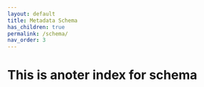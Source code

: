 ```yaml
---
layout: default
title: Metadata Schema
has_children: true
permalink: /schema/
nav_order: 3
---
```


# This is anoter index for schema


<script>
import d3Tip from 'd3-tip';

export default function(d3) {
  // browserify
  if (!d3.tip) {
    require('d3-tip')(d3);
  }
  // webpack
  if (!d3.tip) {
    d3.tip = d3Tip;
  }

  d3.jsonldVis = function jsonldVis(jsonld, selector, config = {}) {
    if (!jsonld && !selector) return jsonldVis;

    let h = config.h || 600,
      w = config.w || 800,
      maxLabelWidth = config.maxLabelWidth || 250,
      transitionDuration = config.transitionDuration || 750,
      transitionEase = config.transitionEase || 'cubic-in-out',
      minRadius = config.minRadius || 5,
      scalingFactor = config.scalingFactor || 2,
      i = 0,
      tree = d3.layout.tree().size([h, w]),
      diagonal = d3.svg.diagonal().projection(d => [d.y, d.x]),
      svg = d3
        .select(selector)
        .append('svg')
        .attr('width', w)
        .attr('height', h)
        .append('g')
        .attr('transform', 'translate(' + maxLabelWidth + ',0)'),
      tip = d3
        .tip()
        .direction(d => (d.children || d._children ? 'w' : 'e'))
        .offset(d => (d.children || d._children ? [0, -3] : [0, 3]))
        .attr(
          'class',
          'd3-tip' + (config.tipClassName ? ` ${config.tipClassName}` : '')
        )
        .html(d => '<span>' + d.valueExtended + '</span>');
    svg.call(tip);

    let root = jsonldTree(jsonld);
    root.x0 = h / 2;
    root.y0 = 0;
    root.children.forEach(collapse);

    function changeSVGWidth(newWidth) {
      if (w !== newWidth)
        d3.select(selector + ' > svg').attr('width', newWidth);
    }

    function jsonldTree(source) {
      let tree = {};
      if ('@id' in source) {
        tree.isIdNode = true;
        tree.name = source['@id'];
        if (tree.name.length > maxLabelWidth / 9) {
          tree.valueExtended = tree.name;
          tree.name =
            '…' + tree.valueExtended.slice(-Math.floor(maxLabelWidth / 9));
        }
      } else {
        tree.isIdNode = true;
        tree.isBlankNode = true;
        // random id, can replace with actual uuid generator if needed
        tree.name = '_:b' + Math.random().toString(10).slice(-7);
      }

      let children = [];
      Object.keys(source).forEach(key => {
        if (key === '@id' || key === '@context' || source[key] === null) return;
        let valueExtended, value;
        if (typeof source[key] === 'object' && !Array.isArray(source[key])) {
          children.push({
            name: key,
            children: [jsonldTree(source[key])]
          });
        } else if (Array.isArray(source[key])) {
          children.push({
            name: key,
            children: source[key].map(item => {
              if (typeof item === 'object') return jsonldTree(item);
              return { name: item };
            })
          });
        } else {
          valueExtended = source[key];
          value = valueExtended;
          if (value.length > maxLabelWidth / 9) {
            value = value.slice(0, Math.floor(maxLabelWidth / 9)) + '…';
            children.push({
              name: key,
              value,
              valueExtended
            });
          } else {
            children.push({
              name: key,
              value
            });
          }
        }
      });

      if (children.length) tree.children = children;
      return tree;
    }

    function update(source) {
      let nodes = tree.nodes(root).reverse(),
        links = tree.links(nodes);
      nodes.forEach(d => (d.y = d.depth * maxLabelWidth));
      let node = svg.selectAll('g.node').data(nodes, d => d.id || (d.id = ++i)),
        nodeEnter = node
          .enter()
          .append('g')
          .attr('class', 'node')
          .attr('transform', () => `translate(${source.y0},${source.x0})`)
          .on('click', click);
      nodeEnter
        .append('circle')
        .attr('r', 0)
        .style('stroke-width', d => (d.isIdNode ? '2px' : '1px'))
        .style('stroke', d => (d.isIdNode ? '#F7CA18' : '#4ECDC4'))
        .style('fill', d => {
          if (d.isIdNode) return d._children ? '#F5D76E' : 'white';
          return d._children ? '#86E2D5' : 'white';
        })
        .on('mouseover', d => {
          if (d.valueExtended) tip.show(d);
        })
        .on('mouseout', tip.hide);
      nodeEnter
        .append('text')
        .attr('x', d => {
          let spacing = computeRadius(d) + 5;
          return d.children || d._children ? -spacing : spacing;
        })
        .attr('dy', '4')
        .attr('text-anchor', d => (d.children || d._children ? 'end' : 'start'))
        .text(d => d.name + (d.value ? ': ' + d.value : ''))
        .style('fill-opacity', 0)
        .on('mouseover', d => {
          if (d.valueExtended) tip.show(d);
        })
        .on('mouseout', tip.hide);
      let maxSpan = Math.max.apply(Math, nodes.map(d => d.y + maxLabelWidth));
      if (maxSpan + maxLabelWidth + 20 > w) {
        changeSVGWidth(maxSpan + maxLabelWidth);
        d3.select(selector).node().scrollLeft = source.y0;
      }

      let nodeUpdate = node
        .transition()
        .duration(transitionDuration)
        .ease(transitionEase)
        .attr('transform', d => `translate(${d.y},${d.x})`);
      nodeUpdate
        .select('circle')
        .attr('r', d => computeRadius(d))
        .style('stroke-width', d => (d.isIdNode ? '2px' : '1px'))
        .style('stroke', d => (d.isIdNode ? '#F7CA18' : '#4ECDC4'))
        .style('fill', d => {
          if (d.isIdNode) return d._children ? '#F5D76E' : 'white';
          return d._children ? '#86E2D5' : 'white';
        });
      nodeUpdate.select('text').style('fill-opacity', 1);

      let nodeExit = node
        .exit()
        .transition()
        .duration(transitionDuration)
        .ease(transitionEase)
        .attr('transform', () => `translate(${source.y},${source.x})`)
        .remove();
      nodeExit.select('circle').attr('r', 0);
      nodeExit.select('text').style('fill-opacity', 0);

      let link = svg.selectAll('path.link').data(links, d => d.target.id);
      link.enter().insert('path', 'g').attr('class', 'link').attr('d', () => {
        let o = { x: source.x0, y: source.y0 };
        return diagonal({ source: o, target: o });
      });
      link
        .transition()
        .duration(transitionDuration)
        .ease(transitionEase)
        .attr('d', diagonal);
      link
        .exit()
        .transition()
        .duration(transitionDuration)
        .ease(transitionEase)
        .attr('d', () => {
          let o = { x: source.x, y: source.y };
          return diagonal({ source: o, target: o });
        })
        .remove();

      nodes.forEach(d => {
        d.x0 = d.x;
        d.y0 = d.y;
      });
    }

    function computeRadius(d) {
      if (d.children || d._children)
        return minRadius + numEndNodes(d) / scalingFactor;
      return minRadius;
    }

    function numEndNodes(n) {
      let num = 0;
      if (n.children) n.children.forEach(c => (num += numEndNodes(c)));
      else if (n._children) n._children.forEach(c => (num += numEndNodes(c)));
      else num++;
      return num;
    }

    function click(d) {
      if (d.children) {
        d._children = d.children;
        d.children = null;
      } else {
        d.children = d._children;
        d._children = null;
      }
      update(d);

      // fast-forward blank nodes
      if (d.children) {
        d.children.forEach(child => {
          if (child.isBlankNode && child._children) click(child);
        });
      }
    }

    function collapse(d) {
      if (d.children) {
        d._children = d.children;
        d._children.forEach(collapse);
        d.children = null;
      }
    }
    update(root);
  };
}


import data from './schemaLago.jsonld';

jsonldVis(d3);

d3.jsonldVis(data, '#graph', {
  w: 800,
  h: 600,
  maxLabelWidth: 250,
  tipClassName: 'tip-class'
});

</script>

<div class="container">
   <div id="graph"></div>
</div>
    
